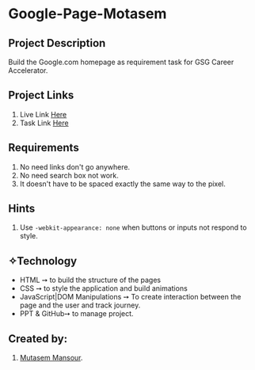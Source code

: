 # Google-Page-Motasem

## Project Description
Build the Google.com homepage as requirement task for GSG Career Accelerator.

## Project Links
1. Live Link [Here](https://mmansour87.github.io/Google-Page-Motasem/)
2. Task Link [Here](https://github.com/gazaskygeeks/code-academy/blob/master/pre-requisites/04-project.md)

## Requirements
1. No need  links don't go anywhere.
2. No need search box not work.
3. It doesn't have to be spaced exactly the same way to the pixel.


## Hints
1. Use `-webkit-appearance: none` when buttons or inputs not respond to style.


## ✧Technology
- HTML ➙ to build the structure of the pages 
- CSS ➙ to style the application and build animations
- JavaScript|DOM Manipulations ➙ To create interaction between the page and the user and track journey.
- PPT & GitHub➙ to manage project.


## Created by:
1. [Mutasem Mansour](https://github.com/MMansour87).
